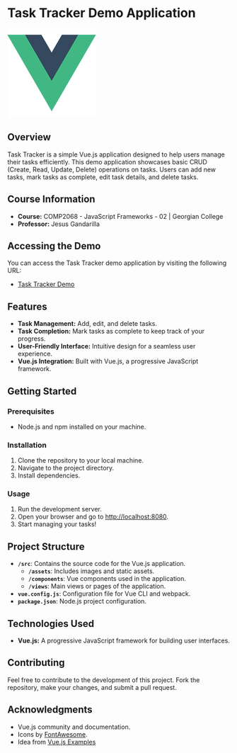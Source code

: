 # Task Tracker Demo Application

![Vue.js Logo](/src/assets/logo.png)

## Overview

Task Tracker is a simple Vue.js application designed to help users manage their tasks efficiently. This demo application showcases basic CRUD (Create, Read, Update, Delete) operations on tasks. Users can add new tasks, mark tasks as complete, edit task details, and delete tasks.

## Course Information

- **Course:** COMP2068 - JavaScript Frameworks - 02 | Georgian College
- **Professor:** Jesus Gandarilla

## Accessing the Demo

You can access the Task Tracker demo application by visiting the following URL:
- [Task Tracker Demo](https://bucolic-beijinho-0c45e5.netlify.app/)

## Features

- **Task Management:** Add, edit, and delete tasks.
- **Task Completion:** Mark tasks as complete to keep track of your progress.
- **User-Friendly Interface:** Intuitive design for a seamless user experience.
- **Vue.js Integration:** Built with Vue.js, a progressive JavaScript framework.

## Getting Started

### Prerequisites

- Node.js and npm installed on your machine.

### Installation

1. Clone the repository to your local machine.
2. Navigate to the project directory.
3. Install dependencies.

### Usage

1. Run the development server.
2. Open your browser and go to [http://localhost:8080](http://localhost:8080).
3. Start managing your tasks!

## Project Structure

- **`/src`**: Contains the source code for the Vue.js application.
  - **`/assets`**: Includes images and static assets.
  - **`/components`**: Vue components used in the application.
  - **`/views`**: Main views or pages of the application.
- **`vue.config.js`**: Configuration file for Vue CLI and webpack.
- **`package.json`**: Node.js project configuration.

## Technologies Used

- **Vue.js:** A progressive JavaScript framework for building user interfaces.

## Contributing

Feel free to contribute to the development of this project. Fork the repository, make your changes, and submit a pull request.

## Acknowledgments

- Vue.js community and documentation.
- Icons by [FontAwesome](https://fontawesome.com/).
- Idea from [Vue.js Examples](https://vuejsexamples.com/)